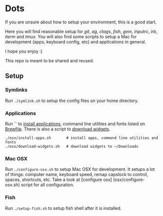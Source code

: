 # Dots

If you are unsure about how to setup your environment, this is a good start.

Here you will find reasonable setup for *git*, *ag*, *ctags*, *fish*, *gem*, *inputrc*, *irb*, *iterm* and *tmux*.
You will also find some scripts to setup a Mac for development (apps, keyboard config, etc) and applications in general.

I hope you enjoy :)

This repo is meant to be shared and reused.

##  Setup

### Symlinks

Run `./symlink.sh` to setup the config files on your home directory.

### Applications

Run `` to [install applications](osx/install-apps.sh), command line utilities and fonts listed on [Brewfile](osx/Brewfile).
There is also a script to [download widgets](osx/download-widgets.sh).

```
./osx/install-apps.sh       # install apps, command line utilities and fonts
./osx/download-widgets.sh   # download widgets to ~/Downloads
```

### Mac OSX

Run `./configure-osx.sh` to setup Mac OSX for development. It setups a lot of things: computer name, keyboard speed, remap capslock to control, spaces, shortcuts, etc. Take a look at [configure osx] (osx/configure-osx.sh) script for all configuration.

### Fish

Run `./setup-fish.sh` to setup fish shell after it is installed.
